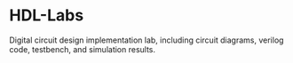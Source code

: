# HDL-Labs
Digital circuit design implementation lab, including circuit diagrams, verilog code, testbench, and simulation results.
